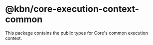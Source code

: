 # @kbn/core-execution-context-common

This package contains the public types for Core's common execution context.
